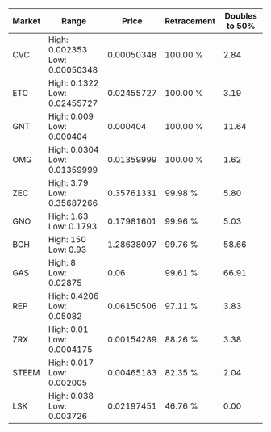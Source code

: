 | Market | Range | Price| Retracement | Doubles to 50% |
| --- | --- | --- | --- | --- |
| CVC | High: 0.002353<br />Low: 0.00050348 | 0.00050348 | 100.00 % | 2.84 |
| ETC | High: 0.1322<br />Low: 0.02455727 | 0.02455727 | 100.00 % | 3.19 |
| GNT | High: 0.009<br />Low: 0.000404 | 0.000404 | 100.00 % | 11.64 |
| OMG | High: 0.0304<br />Low: 0.01359999 | 0.01359999 | 100.00 % | 1.62 |
| ZEC | High: 3.79<br />Low: 0.35687266 | 0.35761331 | 99.98 % | 5.80 |
| GNO | High: 1.63<br />Low: 0.1793 | 0.17981601 | 99.96 % | 5.03 |
| BCH | High: 150<br />Low: 0.93 | 1.28638097 | 99.76 % | 58.66 |
| GAS | High: 8<br />Low: 0.02875 | 0.06 | 99.61 % | 66.91 |
| REP | High: 0.4206<br />Low: 0.05082 | 0.06150506 | 97.11 % | 3.83 |
| ZRX | High: 0.01<br />Low: 0.0004175 | 0.00154289 | 88.26 % | 3.38 |
| STEEM | High: 0.017<br />Low: 0.002005 | 0.00465183 | 82.35 % | 2.04 |
| LSK | High: 0.038<br />Low: 0.003726 | 0.02197451 | 46.76 % | 0.00 |
